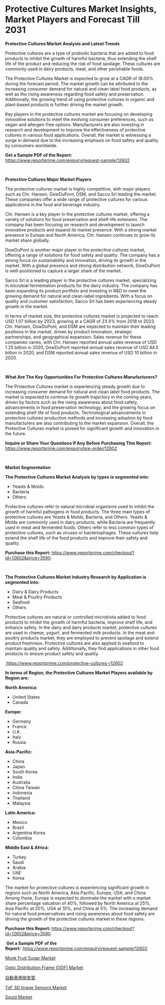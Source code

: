 <p><h1>Protective Cultures Market Insights, Market Players and Forecast Till 2031</h1></p><p><strong>Protective Cultures Market Analysis and Latest Trends</strong></p>
<p><p>Protective cultures are a type of probiotic bacteria that are added to food products to inhibit the growth of harmful bacteria, thus extending the shelf life of the product and reducing the risk of food spoilage. These cultures are commonly used in dairy products, meat, and other perishable foods.</p><p>The Protective Cultures Market is expected to grow at a CAGR of 18.00% during the forecast period. The market growth can be attributed to the increasing consumer demand for natural and clean label food products, as well as the rising awareness regarding food safety and preservation. Additionally, the growing trend of using protective cultures in organic and plant-based products is further driving the market growth.</p><p>Key players in the protective cultures market are focusing on developing innovative solutions to meet the evolving consumer preferences, such as vegan and allergen-free options. Manufacturers are also investing in research and development to improve the effectiveness of protective cultures in various food applications. Overall, the market is witnessing a surge in demand due to the increasing emphasis on food safety and quality by consumers worldwide.</p></p>
<p><strong>Get a Sample PDF of the Report:&nbsp;</strong> <a href="https://www.reportprime.com/enquiry/request-sample/12602">https://www.reportprime.com/enquiry/request-sample/12602</a></p>
<p>&nbsp;</p>
<p><strong>Protective Cultures Major Market Players</strong></p>
<p><p>The protective cultures market is highly competitive, with major players such as Chr. Hansen, DowDuPont, DSM, and Sacco Srl leading the market. These companies offer a wide range of protective cultures for various applications in the food and beverage industry.</p><p>Chr. Hansen is a key player in the protective cultures market, offering a variety of solutions for food preservation and shelf-life extension. The company has been focusing on research and development to launch innovative products and expand its market presence. With a strong market presence in Europe and North America, Chr. Hansen continues to grow its market share globally.</p><p>DowDuPont is another major player in the protective cultures market, offering a range of solutions for food safety and quality. The company has a strong focus on sustainability and innovation, driving its growth in the market. With a global presence and strong distribution network, DowDuPont is well-positioned to capture a larger share of the market.</p><p>Sacco Srl is a leading player in the protective cultures market, specializing in microbial fermentation products for the dairy industry. The company has been expanding its product portfolio and investing in R&D to meet the growing demand for natural and clean-label ingredients. With a focus on quality and customer satisfaction, Sacco Srl has been experiencing steady growth in the market.</p><p>In terms of market size, the protective cultures market is projected to reach USD 1.07 billion by 2023, growing at a CAGR of 23.4% from 2018 to 2023. Chr. Hansen, DowDuPont, and DSM are expected to maintain their leading positions in the market, driven by product innovation, strategic partnerships, and geographical expansion. Sales revenue for these companies varies, with Chr. Hansen reported annual sales revenue of USD 1.25 billion in 2020, DowDuPont reported annual sales revenue of USD 84.5 billion in 2020, and DSM reported annual sales revenue of USD 10 billion in 2020.</p></p>
<p>&nbsp;</p>
<p><strong>What Are The Key Opportunities For Protective Cultures Manufacturers?</strong></p>
<p><p>The Protective Cultures market is experiencing steady growth due to increasing consumer demand for natural and clean label food products. The market is expected to continue its growth trajectory in the coming years, driven by factors such as the rising awareness about food safety, advancements in food preservation technology, and the growing focus on extending shelf life of food products. Technological advancements in protective cultures production methods and increasing adoption by food manufacturers are also contributing to the market expansion. Overall, the Protective Cultures market is poised for significant growth and innovation in the future.</p></p>
<p><strong>Inquire or Share Your Questions If Any Before Purchasing This Report:</strong> <a href="https://www.reportprime.com/enquiry/pre-order/12602">https://www.reportprime.com/enquiry/pre-order/12602</a></p>
<p>&nbsp;</p>
<p><strong>Market Segmentation</strong></p>
<p><strong>The Protective Cultures Market Analysis by types is segmented into:</strong></p>
<p><ul><li>Yeasts & Molds</li><li>Bacteria</li><li>Others</li></ul></p>
<p><p>Protective cultures refer to natural microbial organisms used to inhibit the growth of harmful pathogens in food products. The three main types of protective cultures are Yeasts & Molds, Bacteria, and Others. Yeasts & Molds are commonly used in dairy products, while Bacteria are frequently used in meat and fermented foods. Others refer to less common types of protective cultures, such as viruses or bacteriophages. These cultures help extend the shelf life of the food products and improve their safety and quality.</p></p>
<p><strong>Purchase this Report:&nbsp;</strong><a href="https://www.reportprime.com/checkout?id=12602&price=3590">https://www.reportprime.com/checkout?id=12602&price=3590</a></p>
<p>&nbsp;</p>
<p><strong>The Protective Cultures Market Industry Research by Application is segmented into:</strong></p>
<p><ul><li>Dairy & Dairy Products</li><li>Meat & Poultry Products</li><li>Seafood</li><li>Others</li></ul></p>
<p><p>Protective cultures are natural or controlled microbiota added to food products to inhibit the growth of harmful bacteria, improve shelf life, and enhance safety. In the dairy and dairy products market, protective cultures are used in cheese, yogurt, and fermented milk products. In the meat and poultry products market, they are employed to prevent spoilage and extend product freshness. Protective cultures are also applied in seafood to maintain quality and safety. Additionally, they find applications in other food products to ensure product safety and quality.</p></p>
<p><a href="https://www.reportprime.com/protective-cultures-r12602">&nbsp;https://www.reportprime.com/protective-cultures-r12602</a></p>
<p><strong>In terms of Region, the Protective Cultures Market Players available by Region are:</strong></p>
<p>
    <p> <strong> North America: </strong>
        <ul>
            <li>United States</li>
            <li>Canada</li>
        </ul>
        </p> 
    <p> <strong> Europe: </strong>
        <ul>
            <li>Germany</li>
            <li>France</li>
            <li>U.K.</li>
            <li>Italy</li>
            <li>Russia</li>
        </ul>
        </p> 
    <p> <strong> Asia-Pacific: </strong>
        <ul>
            <li>China</li>
            <li>Japan</li>
            <li>South Korea</li>
            <li>India</li>
            <li>Australia</li>
            <li>China Taiwan</li>
            <li>Indonesia</li>
            <li>Thailand</li>
            <li>Malaysia</li>
        </ul>
        </p> 
    <p> <strong> Latin America: </strong>
        <ul>
            <li>Mexico</li>
            <li>Brazil</li>
            <li>Argentina Korea</li>
            <li>Colombia</li>
        </ul>
        </p> 
    <p> <strong> Middle East & Africa: </strong>
        <ul>
            <li>Turkey</li>
            <li>Saudi</li>
            <li>Arabia</li>
            <li>UAE</li>
            <li>Korea</li>
        </ul>
    </p>
    </p>
<p><p>The market for protective cultures is experiencing significant growth in regions such as North America, Asia Pacific, Europe, USA, and China. Among these, Europe is expected to dominate the market with a market share percentage valuation of 40%, followed by North America at 25%, Asia Pacific at 20%, USA at 10%, and China at 5%. The increasing demand for natural food preservatives and rising awareness about food safety are driving the growth of the protective cultures market in these regions.</p></p>
<p><strong>Purchase this Report: </strong><a href="https://www.reportprime.com/checkout?id=12602&price=3590">https://www.reportprime.com/checkout?id=12602&price=3590</a></p>
<p>&nbsp;<strong>Get a Sample PDF of the Report:&nbsp;&nbsp;</strong><a href="https://www.reportprime.com/enquiry/request-sample/12602">https://www.reportprime.com/enquiry/request-sample/12602</a></p>
<p><strong></strong></p>
<p><p><a href="https://github.com/AnnChovey2023/Market-Research-Report-List-1/blob/main/monk-fruit-sugar-market.md">Monk Fruit Sugar Market</a></p><p><a href="https://www.linkedin.com/pulse/optic-distribution-frame-odf-market-share-evolution-ju1te">Optic Distribution Frame (ODF) Market</a></p><p><a href="https://github.com/NikitaBruen/Market-Research-Report-List-1/blob/main/735627674603.md">自動車用排気管</a></p><p><a href="https://www.linkedin.com/pulse/analyzing-tof-3d-image-sensors-market-global-industry-jt3de">ToF 3D Image Sensors Market</a></p><p><a href="https://github.com/ZackaryHalvorson2023/Market-Research-Report-List-1/blob/main/squid-market.md">Squid Market</a></p></p>